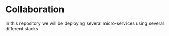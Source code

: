 # Collaboration 
In this repository we will be deploying several micro-services using several different stacks 
